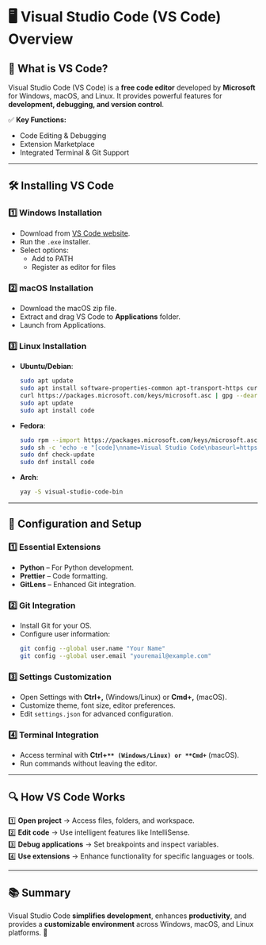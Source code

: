 # 🖥️ Visual Studio Code (VS Code) Overview

## 📌 What is VS Code?
Visual Studio Code (VS Code) is a **free code editor** developed by **Microsoft** for Windows, macOS, and Linux. It provides powerful features for **development, debugging, and version control**.

✅ **Key Functions:**
- Code Editing & Debugging
- Extension Marketplace
- Integrated Terminal & Git Support

---

## 🛠️ Installing VS Code

### **1️⃣ Windows Installation**
- Download from [VS Code website](https://code.visualstudio.com/Download).
- Run the `.exe` installer.
- Select options:
  - Add to PATH
  - Register as editor for files

### **2️⃣ macOS Installation**
- Download the macOS zip file.
- Extract and drag VS Code to **Applications** folder.
- Launch from Applications.

### **3️⃣ Linux Installation**
- **Ubuntu/Debian**:
  ```bash
  sudo apt update
  sudo apt install software-properties-common apt-transport-https curl
  curl https://packages.microsoft.com/keys/microsoft.asc | gpg --dearmor > /usr/share/keyrings/microsoft-archive-keyring.gpg
  sudo apt update
  sudo apt install code
  ```
- **Fedora**:
  ```bash
  sudo rpm --import https://packages.microsoft.com/keys/microsoft.asc
  sudo sh -c 'echo -e "[code]\nname=Visual Studio Code\nbaseurl=https://packages.microsoft.com/yumrepos/vscode\nenabled=1\ngpgcheck=1\ngpgkey=https://packages.microsoft.com/keys/microsoft.asc" > /etc/yum.repos.d/vscode.repo'
  sudo dnf check-update
  sudo dnf install code
  ```
- **Arch**:
  ```bash
  yay -S visual-studio-code-bin
  ```

---

## 🔧 Configuration and Setup

### **1️⃣ Essential Extensions**
- **Python** – For Python development.
- **Prettier** – Code formatting.
- **GitLens** – Enhanced Git integration.

### **2️⃣ Git Integration**
- Install Git for your OS.
- Configure user information:
  ```bash
  git config --global user.name "Your Name"
  git config --global user.email "youremail@example.com"
  ```

### **3️⃣ Settings Customization**
- Open Settings with **Ctrl+,** (Windows/Linux) or **Cmd+,** (macOS).
- Customize theme, font size, editor preferences.
- Edit `settings.json` for advanced configuration.

### **4️⃣ Terminal Integration**
- Access terminal with **Ctrl+`** (Windows/Linux) or **Cmd+`** (macOS).
- Run commands without leaving the editor.

---

## 🔍 How VS Code Works

1️⃣ **Open project** → Access files, folders, and workspace.  
2️⃣ **Edit code** → Use intelligent features like IntelliSense.  
3️⃣ **Debug applications** → Set breakpoints and inspect variables.  
4️⃣ **Use extensions** → Enhance functionality for specific languages or tools.

---

## 📚 Summary
Visual Studio Code **simplifies development**, enhances **productivity**, and provides a **customizable environment** across Windows, macOS, and Linux platforms. 🚀